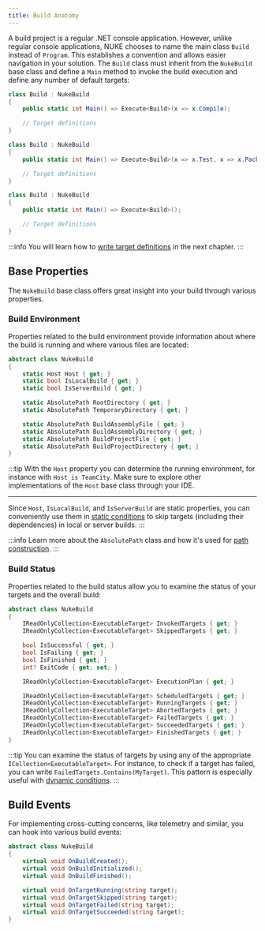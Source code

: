 ```yaml
---
title: Build Anatomy
---
```


A build project is a regular .NET console application. However, unlike regular console applications, NUKE chooses to name the main class `Build` instead of `Program`. This establishes a convention and allows easier navigation in your solution. The `Build` class must inherit from the `NukeBuild` base class and define a `Main` method to invoke the build execution and define any number of default targets:

<Tabs>
  <TabItem value="single" label="Single Default&nbsp;Target">

```csharp title="Build.cs"
class Build : NukeBuild
{
    public static int Main() => Execute<Build>(x => x.Compile);

    // Target definitions
}
```

  </TabItem>
  <TabItem value="multiple" label="Multiple Default&nbsp;Targets">

```csharp title="Build.cs"
class Build : NukeBuild
{
    public static int Main() => Execute<Build>(x => x.Test, x => x.Pack);

    // Target definitions
}
```

  </TabItem>
  <TabItem value="none" label="No Default&nbsp;Target">

```csharp title="Build.cs"
class Build : NukeBuild
{
    public static int Main() => Execute<Build>();

    // Target definitions
}
```

  </TabItem>
</Tabs>

:::info
You will learn how to [write target definitions](05-targets.md) in the next chapter.
:::

## Base Properties

The `NukeBuild` base class offers great insight into your build through various properties.

### Build Environment

Properties related to the build environment provide information about where the build is running and where various files are located:

```csharp title="NukeBuild.cs"
abstract class NukeBuild
{
    static Host Host { get; }
    static bool IsLocalBuild { get; }
    static bool IsServerBuild { get; }

    static AbsolutePath RootDirectory { get; }
    static AbsolutePath TemporaryDirectory { get; }

    static AbsolutePath BuildAssemblyFile { get; }
    static AbsolutePath BuildAssemblyDirectory { get; }
    static AbsolutePath BuildProjectFile { get; }
    static AbsolutePath BuildProjectDirectory { get; }
}
```

:::tip
With the `Host` property you can determine the running environment, for instance with `Host is TeamCity`. Make sure to explore other implementations of the `Host` base class through your IDE.

---

Since `Host`, `IsLocalBuild`, and `IsServerBuild` are static properties, you can conveniently use them in [static conditions](05-targets.md#conditional-execution) to skip targets (including their dependencies) in local or server builds.
:::

:::info
Learn more about the `AbsolutePath` class and how it's used for [path construction](../03-common/03-paths.md).
:::

### Build Status

Properties related to the build status allow you to examine the status of your targets and the overall build:

```csharp title="NukeBuild.cs"
abstract class NukeBuild
{
    IReadOnlyCollection<ExecutableTarget> InvokedTargets { get; }
    IReadOnlyCollection<ExecutableTarget> SkippedTargets { get; }

    bool IsSuccessful { get; }
    bool IsFailing { get; }
    bool IsFinished { get; }
    int? ExitCode { get; set; }

    IReadOnlyCollection<ExecutableTarget> ExecutionPlan { get; }

    IReadOnlyCollection<ExecutableTarget> ScheduledTargets { get; }
    IReadOnlyCollection<ExecutableTarget> RunningTargets { get; }
    IReadOnlyCollection<ExecutableTarget> AbortedTargets { get; }
    IReadOnlyCollection<ExecutableTarget> FailedTargets { get; }
    IReadOnlyCollection<ExecutableTarget> SucceededTargets { get; }
    IReadOnlyCollection<ExecutableTarget> FinishedTargets { get; }
}
```

:::tip
You can examine the status of targets by using any of the appropriate `ICollection<ExecutableTarget>`. For instance, to check if a target has failed, you can write `FailedTargets.Contains(MyTarget)`. This pattern is especially useful with [dynamic conditions](05-targets.md#conditional-execution).
:::

## Build Events

For implementing cross-cutting concerns, like telemetry and similar, you can hook into various build events:

```csharp title="NukeBuild.cs"
abstract class NukeBuild
{
    virtual void OnBuildCreated();
    virtual void OnBuildInitialized();
    virtual void OnBuildFinished();

    virtual void OnTargetRunning(string target);
    virtual void OnTargetSkipped(string target);
    virtual void OnTargetFailed(string target);
    virtual void OnTargetSucceeded(string target);
}
```
